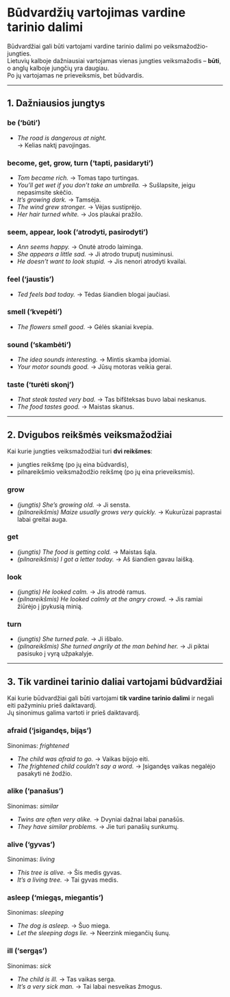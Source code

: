 # Būdvardžių vartojimas vardine tarinio dalimi

Būdvardžiai gali būti vartojami vardine tarinio dalimi po veiksmažodžio-jungties.  
Lietuvių kalboje dažniausiai vartojamas vienas jungties veiksmažodis – **būti**,  
o anglų kalboje jungčių yra daugiau.  
Po jų vartojamas ne prieveiksmis, bet būdvardis.

---

## 1. Dažniausios jungtys

### be (‘būti’)
- *The road is dangerous at night.*  
  → Kelias naktį pavojingas.  

### become, get, grow, turn (‘tapti, pasidaryti’)
- *Tom became rich.* → Tomas tapo turtingas.  
- *You’ll get wet if you don’t take an umbrella.* → Sušlapsite, jeigu nepasimsite skėčio.  
- *It’s growing dark.* → Tamsėja.  
- *The wind grew stronger.* → Vėjas sustiprėjo.  
- *Her hair turned white.* → Jos plaukai pražilo.  

### seem, appear, look (‘atrodyti, pasirodyti’)
- *Ann seems happy.* → Onutė atrodo laiminga.  
- *She appears a little sad.* → Ji atrodo truputį nusiminusi.  
- *He doesn’t want to look stupid.* → Jis nenori atrodyti kvailai.  

### feel (‘jaustis’)
- *Ted feels bad today.* → Tėdas šiandien blogai jaučiasi.  

### smell (‘kvepėti’)
- *The flowers smell good.* → Gėlės skaniai kvepia.  

### sound (‘skambėti’)
- *The idea sounds interesting.* → Mintis skamba įdomiai.  
- *Your motor sounds good.* → Jūsų motoras veikia gerai.  

### taste (‘turėti skonį’)
- *That steak tasted very bad.* → Tas bifšteksas buvo labai neskanus.  
- *The food tastes good.* → Maistas skanus.  

---

## 2. Dvigubos reikšmės veiksmažodžiai

Kai kurie jungties veiksmažodžiai turi **dvi reikšmes**:
- jungties reikšmę (po jų eina būdvardis),  
- pilnareikšmio veiksmažodžio reikšmę (po jų eina prieveiksmis).

### grow
- *(jungtis)* *She’s growing old.* → Ji sensta.  
- *(pilnareikšmis)* *Maize usually grows very quickly.* → Kukurūzai paprastai labai greitai auga.  

### get
- *(jungtis)* *The food is getting cold.* → Maistas šąla.  
- *(pilnareikšmis)* *I got a letter today.* → Aš šiandien gavau laišką.  

### look
- *(jungtis)* *He looked calm.* → Jis atrodė ramus.  
- *(pilnareikšmis)* *He looked calmly at the angry crowd.* → Jis ramiai žiūrėjo į įpykusią minią.  

### turn
- *(jungtis)* *She turned pale.* → Ji išbalo.  
- *(pilnareikšmis)* *She turned angrily at the man behind her.* → Ji piktai pasisuko į vyrą užpakalyje.  

---

## 3. Tik vardinei tarinio daliai vartojami būdvardžiai

Kai kurie būdvardžiai gali būti vartojami **tik vardine tarinio dalimi** ir negali eiti pažyminiu prieš daiktavardį.  
Jų sinonimus galima vartoti ir prieš daiktavardį.

### afraid (‘įsigandęs, bijąs’)  
Sinonimas: *frightened*  
- *The child was afraid to go.* → Vaikas bijojo eiti.  
- *The frightened child couldn’t say a word.* → Įsigandęs vaikas negalėjo pasakyti nė žodžio.  

### alike (‘panašus’)  
Sinonimas: *similar*  
- *Twins are often very alike.* → Dvyniai dažnai labai panašūs.  
- *They have similar problems.* → Jie turi panašių sunkumų.  

### alive (‘gyvas’)  
Sinonimas: *living*  
- *This tree is alive.* → Šis medis gyvas.  
- *It’s a living tree.* → Tai gyvas medis.  

### asleep (‘miegąs, miegan­tis’)  
Sinonimas: *sleeping*  
- *The dog is asleep.* → Šuo miega.  
- *Let the sleeping dogs lie.* → Neerzink miegančių šunų.  

### ill (‘sergąs’)  
Sinonimas: *sick*  
- *The child is ill.* → Tas vaikas serga.  
- *It’s a very sick man.* → Tai labai nesveikas žmogus.  
